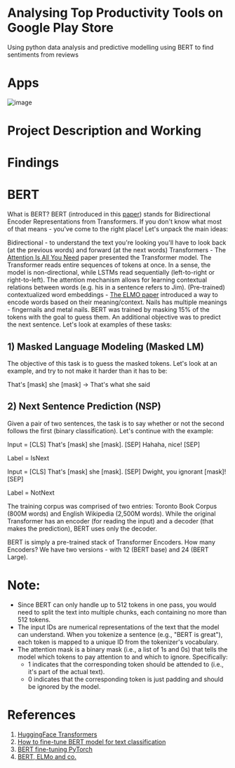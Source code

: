 # Analysing Top Productivity Tools on Google Play Store
Using python data analysis and predictive modelling using BERT to find sentiments from reviews

# Apps 
![image](https://github.com/user-attachments/assets/2a5fe5fe-5f10-4661-a0ed-9371b52e1f9f)

# Project Description and Working

# Findings

# BERT
What is BERT?
BERT (introduced in this [paper](https://arxiv.org/abs/1810.04805)) stands for Bidirectional Encoder Representations from Transformers. If you don't know what most of that means - you've come to the right place! Let's unpack the main ideas:

Bidirectional - to understand the text you're looking you'll have to look back (at the previous words) and forward (at the next words)
Transformers - The [Attention Is All You Need](https://arxiv.org/abs/1706.03762) paper presented the Transformer model. The Transformer reads entire sequences of tokens at once. In a sense, the model is non-directional, while LSTMs read sequentially (left-to-right or right-to-left). The attention mechanism allows for learning contextual relations between words (e.g. his in a sentence refers to Jim).
(Pre-trained) contextualized word embeddings - [The ELMO paper](https://arxiv.org/abs/1802.05365v2) introduced a way to encode words based on their meaning/context. Nails has multiple meanings - fingernails and metal nails.
BERT was trained by masking 15% of the tokens with the goal to guess them. An additional objective was to predict the next sentence. Let's look at examples of these tasks:

## 1) Masked Language Modeling (Masked LM)
The objective of this task is to guess the masked tokens. Let's look at an example, and try to not make it harder than it has to be:

That's [mask] she [mask] -> That's what she said

## 2) Next Sentence Prediction (NSP)
Given a pair of two sentences, the task is to say whether or not the second follows the first (binary classification). Let's continue with the example:

Input = [CLS] That's [mask] she [mask]. [SEP] Hahaha, nice! [SEP]

Label = IsNext

Input = [CLS] That's [mask] she [mask]. [SEP] Dwight, you ignorant [mask]! [SEP]

Label = NotNext

The training corpus was comprised of two entries: Toronto Book Corpus (800M words) and English Wikipedia (2,500M words). While the original Transformer has an encoder (for reading the input) and a decoder (that makes the prediction), BERT uses only the decoder.

BERT is simply a pre-trained stack of Transformer Encoders. How many Encoders? We have two versions - with 12 (BERT base) and 24 (BERT Large).


# Note:
* Since BERT can only handle up to 512 tokens in one pass, you would need to split the text into multiple chunks, each containing no more than 512 tokens.
* The input IDs are numerical representations of the text that the model can understand. When you tokenize a sentence (e.g., "BERT is great"), each token is mapped to a unique ID from the tokenizer's vocabulary.
* The attention mask is a binary mask (i.e., a list of 1s and 0s) that tells the model which tokens to pay attention to and which to ignore. Specifically:
  * 1 indicates that the corresponding token should be attended to (i.e., it's part of the actual text).
  * 0 indicates that the corresponding token is just padding and should be ignored by the model.

# References
1) [HuggingFace Transformers](https://huggingface.co/docs/transformers/index)
2) [How to fine-tune BERT model for text classification](https://arxiv.org/pdf/1905.05583)
3) [BERT fine-tuning PyTorch](https://mccormickml.com/2019/07/22/BERT-fine-tuning/)
4) [BERT, ELMo and co.](https://jalammar.github.io/illustrated-bert/)
